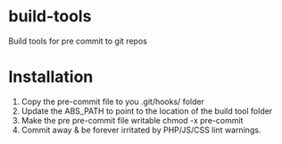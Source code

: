 build-tools
===========

Build tools for pre commit to git repos

Installation
============

1. Copy the pre-commit file to you .git/hooks/ folder
2. Update the ABS_PATH to point to the location of the build tool folder
3. Make the pre pre-commit file writable chmod -x pre-commit
4. Commit away & be forever irritated by PHP/JS/CSS lint warnings.